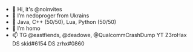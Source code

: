 - 👋 Hi, it's @noinvites
- 👀 I’m nedoproger from Ukrains
- 🌱 Java, C++ (50/50), Lua, Python (50/50)
- 💞️ I’m homo
- 📫 TG @eastfiends, @deadowe, @QualcommCrashDump
YT Z3roHax
DS skid#6154
DS zrhx#0860

<!---
noinvites/noinvites is a ✨ special ✨ repository because its `README.md` (this file) appears on your GitHub profile.
You can click the Preview link to take a look at your changes.
--->
